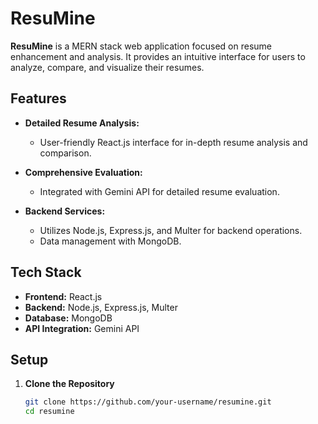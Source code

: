 # ResuMine

**ResuMine** is a MERN stack web application focused on resume enhancement and analysis. It provides an intuitive interface for users to analyze, compare, and visualize their resumes. 

## Features

- **Detailed Resume Analysis:**
  - User-friendly React.js interface for in-depth resume analysis and comparison.
  
- **Comprehensive Evaluation:**
  - Integrated with Gemini API for detailed resume evaluation.

- **Backend Services:**
  - Utilizes Node.js, Express.js, and Multer for backend operations.
  - Data management with MongoDB.

## Tech Stack

- **Frontend:** React.js
- **Backend:** Node.js, Express.js, Multer
- **Database:** MongoDB
- **API Integration:** Gemini API

## Setup

1. **Clone the Repository**

   ```bash
   git clone https://github.com/your-username/resumine.git
   cd resumine
